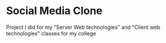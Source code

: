 # Social Media Clone
Project I did for my "Server Web technologies" and "Client web technologies" classes for my college
